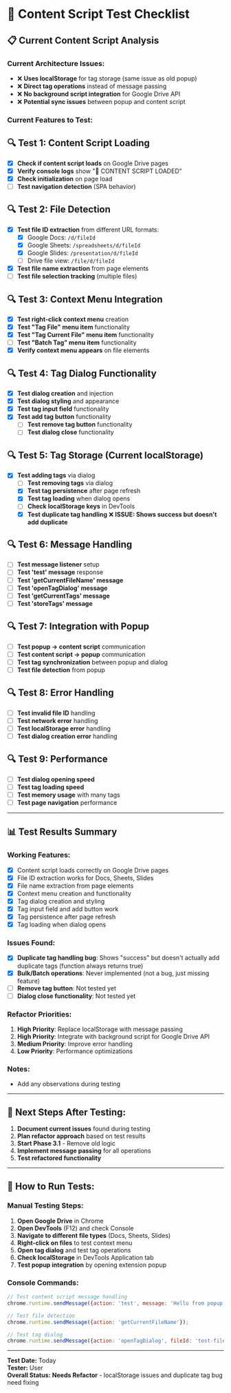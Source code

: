 # 🧪 Content Script Test Checklist

## 📋 Current Content Script Analysis

### **Current Architecture Issues:**
- ❌ **Uses localStorage** for tag storage (same issue as old popup)
- ❌ **Direct tag operations** instead of message passing
- ❌ **No background script integration** for Google Drive API
- ❌ **Potential sync issues** between popup and content script

### **Current Features to Test:**

## 🔍 **Test 1: Content Script Loading**
- [x] **Check if content script loads** on Google Drive pages
- [x] **Verify console logs** show "🚀 CONTENT SCRIPT LOADED"
- [x] **Check initialization** on page load
- [ ] **Test navigation detection** (SPA behavior)

## 🔍 **Test 2: File Detection**
- [x] **Test file ID extraction** from different URL formats:
  -[x] Google Docs: `/d/fileId`
  - [x] Google Sheets: `/spreadsheets/d/fileId`
  - [x] Google Slides: `/presentation/d/fileId`
  - [ ] Drive file view: `/file/d/fileId`
- [x] **Test file name extraction** from page elements
- [ ] **Test file selection tracking** (multiple files)

## 🔍 **Test 3: Context Menu Integration**
- [x] **Test right-click context menu** creation
- [x] **Test "Tag File" menu item** functionality
- [x] **Test "Tag Current File" menu item** functionality
- [ ] **Test "Batch Tag" menu item** functionality
- [x] **Verify context menu appears** on file elements

## 🔍 **Test 4: Tag Dialog Functionality**
- [x] **Test dialog creation** and injection
- [x] **Test dialog styling** and appearance
- [x] **Test tag input field** functionality
- [x] **Test add tag button** functionality
  - [ ] **Test remove tag button** functionality
  - [ ] **Test dialog close** functionality

## 🔍 **Test 5: Tag Storage (Current localStorage)**
- [x] **Test adding tags** via dialog
  - [ ] **Test removing tags** via dialog
  - [x] **Test tag persistence** after page refresh
  - [x] **Test tag loading** when dialog opens
  - [ ] **Check localStorage keys** in DevTools
  - [x] **Test duplicate tag handling** ❌ **ISSUE: Shows success but doesn't add duplicate**

## 🔍 **Test 6: Message Handling**
- [ ] **Test message listener** setup
- [ ] **Test 'test' message** response
- [ ] **Test 'getCurrentFileName' message**
- [ ] **Test 'openTagDialog' message**
- [ ] **Test 'getCurrentTags' message**
- [ ] **Test 'storeTags' message**

## 🔍 **Test 7: Integration with Popup**
- [ ] **Test popup → content script** communication
- [ ] **Test content script → popup** communication
- [ ] **Test tag synchronization** between popup and dialog
- [ ] **Test file detection** from popup

## 🔍 **Test 8: Error Handling**
- [ ] **Test invalid file ID** handling
- [ ] **Test network error** handling
- [ ] **Test localStorage error** handling
- [ ] **Test dialog creation error** handling

## 🔍 **Test 9: Performance**
- [ ] **Test dialog opening speed**
- [ ] **Test tag loading speed**
- [ ] **Test memory usage** with many tags
- [ ] **Test page navigation** performance

---

## 📊 **Test Results Summary**

### **Working Features:**
- [x] Content script loads correctly on Google Drive pages
- [x] File ID extraction works for Docs, Sheets, Slides
- [x] File name extraction from page elements
- [x] Context menu creation and functionality
- [x] Tag dialog creation and styling
- [x] Tag input field and add button work
- [x] Tag persistence after page refresh
- [x] Tag loading when dialog opens

### **Issues Found:**
- [x] **Duplicate tag handling bug**: Shows "success" but doesn't actually add duplicate tags (function always returns true)
- [x] **Bulk/Batch operations**: Never implemented (not a bug, just missing feature)
- [ ] **Remove tag button**: Not tested yet
- [ ] **Dialog close functionality**: Not tested yet

### **Refactor Priorities:**
1. **High Priority**: Replace localStorage with message passing
2. **High Priority**: Integrate with background script for Google Drive API
3. **Medium Priority**: Improve error handling
4. **Low Priority**: Performance optimizations

### **Notes:**
- Add any observations during testing

---

## 🎯 **Next Steps After Testing:**
1. **Document current issues** found during testing
2. **Plan refactor approach** based on test results
3. **Start Phase 3.1** - Remove old logic
4. **Implement message passing** for all operations
5. **Test refactored functionality**

---

## 🚀 **How to Run Tests:**

### **Manual Testing Steps:**
1. **Open Google Drive** in Chrome
2. **Open DevTools** (F12) and check Console
3. **Navigate to different file types** (Docs, Sheets, Slides)
4. **Right-click on files** to test context menu
5. **Open tag dialog** and test tag operations
6. **Check localStorage** in DevTools Application tab
7. **Test popup integration** by opening extension popup

### **Console Commands:**
```javascript
// Test content script message handling
chrome.runtime.sendMessage({action: 'test', message: 'Hello from popup'});

// Test file detection
chrome.runtime.sendMessage({action: 'getCurrentFileName'});

// Test tag dialog
chrome.runtime.sendMessage({action: 'openTagDialog', fileId: 'test-file-id'});
```

---

**Test Date:** Today  
**Tester:** User  
**Overall Status:** **Needs Refactor** - localStorage issues and duplicate tag bug need fixing
